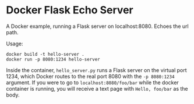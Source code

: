 # Docker Flask Echo Server
A Docker example, running a Flask server on localhost:8080. Echoes the url path.

Usage:
```
docker build -t hello-server .
docker run -p 8080:1234 hello-server
```

Inside the container, `hello_server.py` runs a Flask server on the virtual port 1234, which Docker routes to the real port 8080
with the `-p 8080:1234` argument. If you were to go to `localhost:8080/foo/bar` while the docker container is running, you will receive
a text page with `Hello, foo/bar` as the body.

